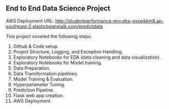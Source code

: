## End to End Data Science Project ##

AWS Deployment URL: http://studentperformance-env.eba-gxxwkkm8.ap-southeast-2.elasticbeanstalk.com/predictdata

This project covered the following steps:
1. Github & Code setup.
2. Project Structure, Logging, and Exception Handling.
3. Exploratory Notebooks for EDA (data cleaning and data visualization).
4. Exploratory Notebooks for Model training.
5. Data Preparation.
6. Data Transformation pipelines.
7. Model Training & Evaluation.
8. Hyperparameter Tuning.
9. Prediction Pipeline.
10. Flask web app creation.
11. AWS Deployment.
